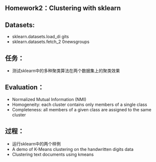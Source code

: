 Homework2：Clustering with sklearn 
---
## Datasets:
- sklearn.datasets.load_di gits
- sklearn.datasets.fetch_2 0newsgroups
## 任务：
- 测试sklearn中的多种聚类算法在两个数据集上的聚类效果
## Evaluation：
- Normalized Mutual Information (NMI) 
- Homogeneity: each cluster contains only members of a single class 
- Completeness: all members of a given class are assigned to the same cluster
## 过程：
- 运行sklearn中的两个样例
- A demo of K-Means clustering on the handwritten digits data 
- Clustering text documents using kmeans 
